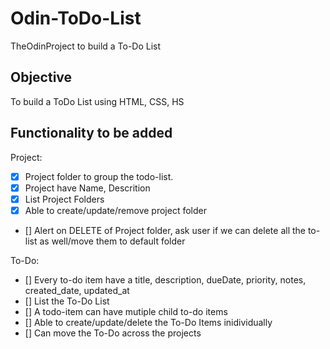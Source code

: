# Odin-ToDo-List
TheOdinProject to build a To-Do List

## Objective
To build a ToDo List using HTML, CSS, HS

## Functionality to be added

Project: 
- [x] Project folder to group the todo-list.
- [x] Project have Name, Descrition
- [x] List Project Folders
- [x] Able to create/update/remove project folder
- [] Alert on DELETE of Project folder, ask user if we can delete all the to-list as well/move them to default folder

To-Do:
- [] Every to-do item have a title, description, dueDate, priority, notes, created_date, updated_at
- [] List the To-Do List
- [] A todo-item can have mutiple child to-do items
- [] Able to create/update/delete the To-Do Items inidividually
- [] Can move the To-Do across the projects